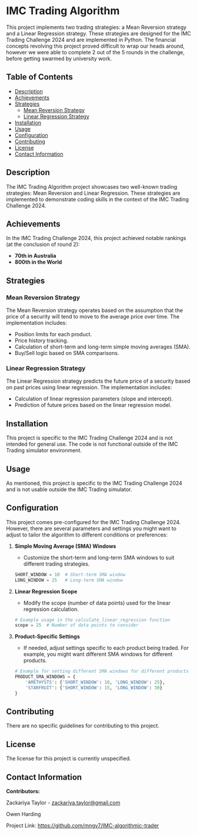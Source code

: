 # IMC Trading Algorithm

This project implements two trading strategies: a Mean Reversion strategy and a Linear Regression strategy. These strategies are designed for the IMC Trading Challenge 2024 and are implemented in Python. The financial concepts revolving this project proved difficult to wrap our heads around, however we were able to complete 2 out of the 5 rounds in the challenge, before getting swarmed by university work.

## Table of Contents
- [Description](#description)
- [Achievements](#achievements)
- [Strategies](#strategies)
  - [Mean Reversion Strategy](#mean-reversion-strategy)
  - [Linear Regression Strategy](#linear-regression-strategy)
- [Installation](#installation)
- [Usage](#usage)
- [Configuration](#configuration)
- [Contributing](#contributing)
- [License](#license)
- [Contact Information](#contact-information)

## Description

The IMC Trading Algorithm project showcases two well-known trading strategies: Mean Reversion and Linear Regression. These strategies are implemented to demonstrate coding skills in the context of the IMC Trading Challenge 2024.

## Achievements

In the IMC Trading Challenge 2024, this project achieved notable rankings (at the conclusion of round 2):
- **70th in Australia**
- **800th in the World**

## Strategies

### Mean Reversion Strategy

The Mean Reversion strategy operates based on the assumption that the price of a security will tend to move to the average price over time. The implementation includes:
- Position limits for each product.
- Price history tracking.
- Calculation of short-term and long-term simple moving averages (SMA).
- Buy/Sell logic based on SMA comparisons.

### Linear Regression Strategy

The Linear Regression strategy predicts the future price of a security based on past prices using linear regression. The implementation includes:
- Calculation of linear regression parameters (slope and intercept).
- Prediction of future prices based on the linear regression model.

## Installation

This project is specific to the IMC Trading Challenge 2024 and is not intended for general use. The code is not functional outside of the IMC Trading simulator environment.

## Usage

As mentioned, this project is specific to the IMC Trading Challenge 2024 and is not usable outside the IMC Trading simulator.

## Configuration

This project comes pre-configured for the IMC Trading Challenge 2024. However, there are several parameters and settings you might want to adjust to tailor the algorithm to different conditions or preferences:

1. **Simple Moving Average (SMA) Windows**
    - Customize the short-term and long-term SMA windows to suit different trading strategies.
    ```python
    SHORT_WINDOW = 10  # Short-term SMA window
    LONG_WINDOW = 25   # Long-term SMA window
    ```

2. **Linear Regression Scope**
    - Modify the scope (number of data points) used for the linear regression calculation.
    ```python
    # Example usage in the calculate_linear_regression function
    scope = 25  # Number of data points to consider
    ```

3. **Product-Specific Settings**
    - If needed, adjust settings specific to each product being traded. For example, you might want different SMA windows for different products.
    ```python
    # Example for setting different SMA windows for different products
    PRODUCT_SMA_WINDOWS = {
        'AMETHYSTS': {'SHORT_WINDOW': 10, 'LONG_WINDOW': 25},
        'STARFRUIT': {'SHORT_WINDOW': 15, 'LONG_WINDOW': 30}
    }
    ```

## Contributing

There are no specific guidelines for contributing to this project.

## License

The license for this project is currently unspecified.

## Contact Information

**Contributors:**

Zackariya Taylor - zackariya.taylor@gmail.com

Owen Harding

Project Link: https://github.com/mngv7/IMC-algorithmic-trader
